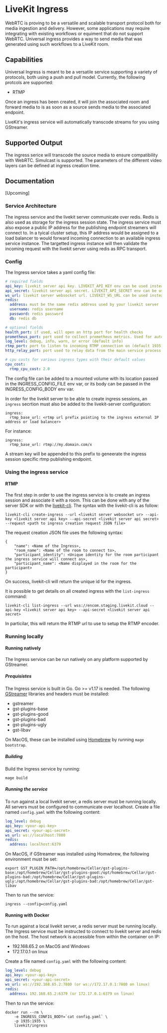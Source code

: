 # LiveKit Ingress

WebRTC is proving to be a versatile and scalable transport protocol both for media ingestion and delivery. However, some applications may require integrating with existing workflows or equiment that do not support WebRTC. Universal ingress provides a way to send media that was generated using such workflows to a LiveKit room. 

## Capabilities

Universal Ingress is meant to be a versatile service supporting a variety of protocols, both using a push and pull model. Currently, the following protcols are supported:
- RTMP

Once an ingress has been created, it will join the associated room and forward media to is as soon as a source sends media to the associated endpoint. 

LiveKit's ingress service will automatically transcode streams for you using GStreamer.

## Supported Output

The ingress serice will transcode the source media to ensure compatibility with WebRTC. Simulcast is supported. The parameters of the different video layers can be defined at ingress creation time. 

## Documentation

[Upcoming]

### Service Architecture

The ingress service and the livekit server communicate over redis. Redis is also used as storage for the ingress session state. The ingress service must also expose a public IP address for the publishing endpoint streamers will connect to. In a tyical cluster setup, this IP address would be assigned to a load balancer to would forward incoming connection to an available ingress service instance. The targetted ingress instance will then validate the incoming request with the livekit server using redis as RPC transport. 

### Config

The Ingress service takes a yaml config file:

```yaml
# required fields
api_key: livekit server api key. LIVEKIT_API_KEY env can be used instead
api_secret: livekit server api secret. LIVEKIT_API_SECRET env can be used instead
ws_url: livekit server websocket url. LIVEKIT_WS_URL can be used instead
redis:
  address: must be the same redis address used by your livekit server
  username: redis username
  password: redis password
  db: redis db

# optional fields
health_port: if used, will open an http port for health checks
prometheus_port: port used to collect prometheus metrics. Used for autoscaling
log_level: debug, info, warn, or error (default info)
rtmp_port: port to listen to incoming RTMP connection on (default 1935)
http_relay_port: port used to relay data from the main service process to the per ingress handler process (default 9090)

# cpu costs for various ingress types with their default values
cpu_cost:
  rtmp_cpu_cost: 2.0
```

The config file can be added to a mounted volume with its location passed in the INGRESS_CONFIG_FILE env var, or its body can be passed in the INGRESS_CONFIG_BODY env var.

In order for the livekit server to be able to create ingress sessions, an `ingress` secrtion must also be added to the livekit-server configuration:

```
ingress:
  rtmp_base_url: <rtmp url prefix pointing to the ingress external IP address or load balancer>
```

For instance:
```
ingress:
  rtmp_base_url: rtmp://my.domain.com/x
```

A stream key will be appended to this prefix to geneerate the ingress session specific rtmp publishing endpoint.

### Using the ingress service

#### RTMP

The first step in order to use the ingress service is to create an ingress session and associate it with a room. This can be done with any of the server SDK or with the [livekit-cli](https://github.com/livekit/livekit-cli). The syntax with the livekit-cli is as follow:

`livekit-cli create-ingress --url <livekit server websocket ur> --api-key <livekit server api key> --api-secret <livekit server api secret> --request <path to ingress creation request JSON file>`

The request creation JSON file uses the following syntax:

```
{
    "name": <Name of the Ingress>,
    "room_name": <Name of the room to connect to>,
    "participant_identity": <Unique identity for the room participant the ingress service will connect as>,
    "participant_name": <Name displayed in the room for the participant>
}
```

On success, livekit-cli will return the unique id for the ingress. 

It is possible to get details on all created ingress with the `list-ingress` command:

`livekit-cli list-ingress --url wss://encom.staging.livekit.cloud --api-key <livekit server api key> --api-secret <livekit server api secret>`

In particilar, this will return the RTMP url to use to setup the RTMP encoder. 

### Running locally

#### Running natively

The Ingress service can be run natively on any platform supported by GStreamer.

##### Prequisistes

The Ingress service is built in Go. Go >= v1.17 is needed. The following [GStreamer](https://gstreamer.freedesktop.org/) libraries and headers must be installed:
- gstreamer
- gst-plugins-base
- gst-plugins-good
- gst-plugins-bad
- gst-plugins-ugly
- gst-libav

On MacOS, these can be installed using [Homebrew](https://brew.sh/) by running `mage bootstrap`. 

##### Building

Build the Ingress service by running:

`mage build`

##### Running the service

To run against a local livekit server, a redis server must be running locally. All servers must be configured to communicate over localhost. Create a file named `config.yaml` with the following content:

```yaml
log_level: debug
api_key: <your-api-key>
api_secret: <your-api-secret>
ws_url: ws://localhost:7880
redis:
  address: localhost:6379
```

On MacOS, if GStreamer was installed using Homwbrew, the following environment must be set:
```shell
export GST_PLUGIN_PATH=/opt/homebrew/Cellar/gst-plugins-base:/opt/homebrew/Cellar/gst-plugins-good:/opt/homebrew/Cellar/gst-plugins-bad:/opt/homebrew/Cellar/gst-plugins-ugly:/opt/homebrew/Cellar/gst-plugins-bad:/opt/homebrew/Cellar/gst-libav 
```

Then to run the service:

```shell
ingress --config=config.yaml
```

#### Running with Docker

To run against a local livekit server, a redis server must be running locally. The Ingress service must be instructed to connect to livekit server and redis on the host. The host network is accessible from within the container on IP:
- 192.168.65.2 on MacOS and Windows
- 172.17.0.1 on linux

Create a file named `config.yaml` with the following content:

```yaml
log_level: debug
api_key: <your-api-key>
api_secret: <your-api-secret>
ws_url: ws://192.168.65.2:7880 (or ws://172.17.0.1:7880 on linux)
redis:
  address: 192.168.65.2:6379 (or 172.17.0.1:6379 on linux)
```

Then to run the service:

```shell
docker run --rm \
    -e INGRESS_CONFIG_BODY=`cat config.yaml` \
    -p 1935:1935 \
    livekit/ingress
```

